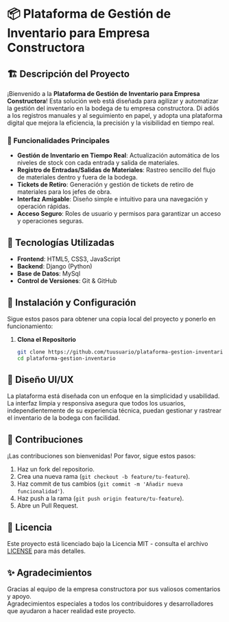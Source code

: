 
# 📦 Plataforma de Gestión de Inventario para Empresa Constructora

## 🏗️ Descripción del Proyecto

¡Bienvenido a la **Plataforma de Gestión de Inventario para Empresa Constructora**! Esta solución web está diseñada para agilizar y automatizar la gestión del inventario en la bodega de tu empresa constructora. Di adiós a los registros manuales y al seguimiento en papel, y adopta una plataforma digital que mejora la eficiencia, la precisión y la visibilidad en tiempo real.

### 🌟 Funcionalidades Principales

- **Gestión de Inventario en Tiempo Real**: Actualización automática de los niveles de stock con cada entrada y salida de materiales.
- **Registro de Entradas/Salidas de Materiales**: Rastreo sencillo del flujo de materiales dentro y fuera de la bodega.
- **Tickets de Retiro**: Generación y gestión de tickets de retiro de materiales para los jefes de obra.
- **Interfaz Amigable**: Diseño simple e intuitivo para una navegación y operación rápidas.
- **Acceso Seguro**: Roles de usuario y permisos para garantizar un acceso y operaciones seguras.

## 🚀 Tecnologías Utilizadas

- **Frontend**: HTML5, CSS3, JavaScript
- **Backend**: Django (Python)
- **Base de Datos**: MySql
- **Control de Versiones**: Git & GitHub

## 🔧 Instalación y Configuración

Sigue estos pasos para obtener una copia local del proyecto y ponerlo en funcionamiento:

1. **Clona el Repositorio**
   ```bash
   git clone https://github.com/tuusuario/plataforma-gestion-inventario.git
   cd plataforma-gestion-inventario
   
## 🎨 Diseño UI/UX

La plataforma está diseñada con un enfoque en la simplicidad y usabilidad. La interfaz limpia y responsiva asegura que todos los usuarios, independientemente de su experiencia técnica, puedan gestionar y rastrear el inventario de la bodega con facilidad.

## 🤝 Contribuciones

¡Las contribuciones son bienvenidas! Por favor, sigue estos pasos:

1. Haz un fork del repositorio.
2. Crea una nueva rama (`git checkout -b feature/tu-feature`).
3. Haz commit de tus cambios (`git commit -m 'Añadir nueva funcionalidad'`).
4. Haz push a la rama (`git push origin feature/tu-feature`).
5. Abre un Pull Request.

## 📜 Licencia

Este proyecto está licenciado bajo la Licencia MIT - consulta el archivo [LICENSE](LICENSE) para más detalles.

## ✨ Agradecimientos

Gracias al equipo de la empresa constructora por sus valiosos comentarios y apoyo.  
Agradecimientos especiales a todos los contribuidores y desarrolladores que ayudaron a hacer realidad este proyecto.
